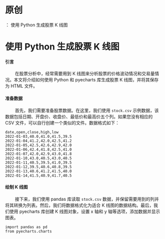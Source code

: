 # 原创
：  使用 Python 生成股票 K 线图

# 使用 Python 生成股票 K 线图

#### 引言

        在股票分析中，经常需要用到 K 线图来分析股票的价格波动情况和交易量情况。本文将介绍如何使用 Python 和 pyecharts 库生成股票 K 线图，并将其保存为 HTML 文件。

#### 准备数据

        首先，我们需要准备股票数据。在这里，我们使用 `stock.csv` 示例数据，该数据包括日期、开盘价、收盘价、最低价和最高价五个列。如果您没有相应的 CSV 文件，可以自行创建一个类似的文件。数据格式如下：

```
date,open,close,high,low
2022-01-03,40.0,41.0,41.5,39.5
2022-01-04,41.2,42.0,42.5,41.2
2022-01-05,42.5,42.6,42.9,42.0
2022-01-06,42.4,41.8,42.5,41.0
2022-01-07,42.0,42.9,43.0,41.8
2022-01-10,43.0,40.5,43.0,40.5
2022-01-11,40.5,39.5,41.0,39.5
2022-01-12,39.5,40.6,40.8,39.5
2022-01-13,40.6,41.2,41.5,40.0
2022-01-14,41.5,40.9,41.7,40.5

```

#### 绘制 K 线图

        接下来，我们使用 pandas 库读取 `stock.csv` 数据，并保留需要用到的列并将其转换为列表。然后，我们将数据格式化为适合 K 线图的数据结构。最后，我们使用 pyecharts 库创建 K 线图对象，设置 x 轴和 y 轴等选项，添加数据并显示图表。

```
import pandas as pd
from pyecharts.charts 
```
